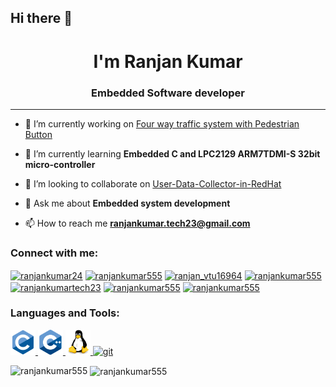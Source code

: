 ## Hi there 👋

<!--
**ranjankumar555/ranjankumar555** is a ✨ _special_ ✨ repository because its `README.md` (this file) appears on your GitHub profile.

Here are some ideas to get you started:

- 🔭 I’m currently working on ...
- 🌱 I’m currently learning ...
- 👯 I’m looking to collaborate on ...
- 🤔 I’m looking for help with ...
- 💬 Ask me about ...
- 📫 How to reach me: ...
- 😄 Pronouns: ...
- ⚡ Fun fact: ...
-->

<h1 align="center">I'm Ranjan Kumar</h1>
<h3 align="center">Embedded Software developer</h3>
<hr/>

<!-- <p align="left"> <img src="https://komarev.com/ghpvc/?username=ranjankumar555&label=Profile%20views&color=0e75b6&style=flat" alt="ranjankumar555" /> </p> -->

<!-- <p align="left"> <a href="https://github.com/ryo-ma/github-profile-trophy"><img src="https://github-profile-trophy.vercel.app/?username=ranjankumar555" alt="ranjankumar555" /></a> </p> -->

- 🔭 I’m currently working on [Four way traffic system with Pedestrian Button](https://github.com/ranjankumar555/Four-way-traffic-system-with-pedestrian-button)

- 🌱 I’m currently learning **Embedded C and LPC2129 ARM7TDMI-S 32bit micro-controller**

- 👯 I’m looking to collaborate on [User-Data-Collector-in-RedHat](https://github.com/ranjankumar555/User-Data-Collector-in-RedHat)

- 💬 Ask me about **Embedded system development**

- 📫 How to reach me **ranjankumar.tech23@gmail.com**

<h3 align="left">Connect with me:</h3>
<p align="left">
<a href="https://linkedin.com/in/ranjankumar24" target="blank"><img align="center" src="https://raw.githubusercontent.com/rahuldkjain/github-profile-readme-generator/master/src/images/icons/Social/linked-in-alt.svg" alt="ranjankumar24" height="30" width="40" /></a>
<a href="https://www.codechef.com/users/ranjankumar555" target="blank"><img align="center" src="https://cdn.jsdelivr.net/npm/simple-icons@3.1.0/icons/codechef.svg" alt="ranjankumar555" height="30" width="40" /></a>
<a href="https://www.hackerrank.com/ranjan_vtu16964" target="blank"><img align="center" src="https://raw.githubusercontent.com/rahuldkjain/github-profile-readme-generator/master/src/images/icons/Social/hackerrank.svg" alt="ranjan_vtu16964" height="30" width="40" /></a>
<a href="https://codeforces.com/profile/ranjankumar555" target="blank"><img align="center" src="https://raw.githubusercontent.com/rahuldkjain/github-profile-readme-generator/master/src/images/icons/Social/codeforces.svg" alt="ranjankumar555" height="30" width="40" /></a>
<a href="https://www.leetcode.com/ranjankumartech23" target="blank"><img align="center" src="https://raw.githubusercontent.com/rahuldkjain/github-profile-readme-generator/master/src/images/icons/Social/leet-code.svg" alt="ranjankumartech23" height="30" width="40" /></a>
<a href="https://www.hackerearth.com/ranjankumar555" target="blank"><img align="center" src="https://raw.githubusercontent.com/rahuldkjain/github-profile-readme-generator/master/src/images/icons/Social/hackerearth.svg" alt="ranjankumar555" height="30" width="40" /></a>
<a href="https://auth.geeksforgeeks.org/user/ranjankumar555" target="blank"><img align="center" src="https://raw.githubusercontent.com/rahuldkjain/github-profile-readme-generator/master/src/images/icons/Social/geeks-for-geeks.svg" alt="ranjankumar555" height="30" width="40" /></a>
</p>

### Languages and Tools:

<p align="left">
  <a href="https://www.cprogramming.com/" target="_blank" rel="noreferrer">
    <img src="https://raw.githubusercontent.com/devicons/devicon/master/icons/c/c-original.svg" alt="c" width="40" height="40"/>
  </a>
  <a href="https://www.w3schools.com/cpp/" target="_blank" rel="noreferrer">
    <img src="https://raw.githubusercontent.com/devicons/devicon/master/icons/cplusplus/cplusplus-original.svg" alt="cplusplus" width="40" height="40"/>
  </a>
  <a href="https://www.linux.org/" target="_blank" rel="noreferrer">
    <img src="https://raw.githubusercontent.com/devicons/devicon/master/icons/linux/linux-original.svg" alt="linux" width="40" height="40"/>
  </a>
  <a href="https://git-scm.com/" target="_blank" rel="noreferrer">
    <img src="https://www.vectorlogo.zone/logos/git-scm/git-scm-icon.svg" alt="git" width="40" height="40"/>
  </a>
  
<!--   <a href="https://www.mysql.com/" target="_blank" rel="noreferrer"> -->
<!--     <img src="https://raw.githubusercontent.com/devicons/devicon/master/icons/mysql/mysql-original-wordmark.svg" alt="mysql" width="40" height="40"/> -->
<!--   </a> -->
<!--   <a href="https://www.python.org" target="_blank" rel="noreferrer"> -->
<!--     <img src="https://raw.githubusercontent.com/devicons/devicon/master/icons/python/python-original.svg" alt="python" width="40" height="40"/> -->
<!--   </a> -->
<!--   <a href="https://www.arduino.cc/" target="_blank" rel="noreferrer">
    <img src="https://cdn.worldvectorlogo.com/logos/arduino-1.svg" alt="arduino" width="40" height="40"/>
  </a> -->
</p>


<p><img align="left" src="https://github-readme-stats.vercel.app/api/top-langs?username=ranjankumar555&show_icons=true&locale=en&layout=compact" alt="ranjankumar555" /></p>

<p>&nbsp;<img align="center" src="https://github-readme-stats.vercel.app/api?username=ranjankumar555&show_icons=true&locale=en" alt="ranjankumar555" /></p>

